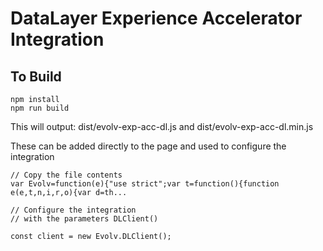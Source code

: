# DataLayer Experience Accelerator Integration

## To Build
```
npm install
npm run build
```

This will output:
dist/evolv-exp-acc-dl.js and dist/evolv-exp-acc-dl.min.js

These can be added directly to the page and used to configure the integration

```
// Copy the file contents
var Evolv=function(e){"use strict";var t=function(){function e(e,t,n,i,r,o){var d=th...

// Configure the integration 
// with the parameters DLClient()

const client = new Evolv.DLClient();
```
